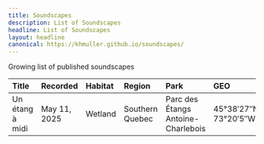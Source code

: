 ```yaml
---
title: Soundscapes
description: List of Soundscapes
headline: List of Soundscapes
layout: headline
canonical: https://khmuller.github.io/soundscapes/
---
```


Growing list of published soundscapes

|Title|Recorded|Habitat|Region|Park|GEO|Published|YouTube|
|:---|:---|:---|:---|:---|:---|:---|:---|
|Un étang à midi|May 11, 2025|Wetland|Southern Quebec|Parc des Étangs Antoine-Charlebois|45°38′27″N 73°20′5″W|Sep 2, 2025|[View](https://youtu.be/xOrBvMgo5ac)|

